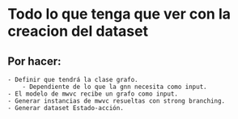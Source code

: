 # Todo lo que tenga que ver con la creacion del dataset

## Por hacer:
	- Definir que tendrá la clase grafo.
		- Dependiente de lo que la gnn necesita como input.
	- El modelo de mwvc recibe un grafo como input.
	- Generar instancias de mwvc resueltas con strong branching.
	- Generar dataset Estado-acción.
